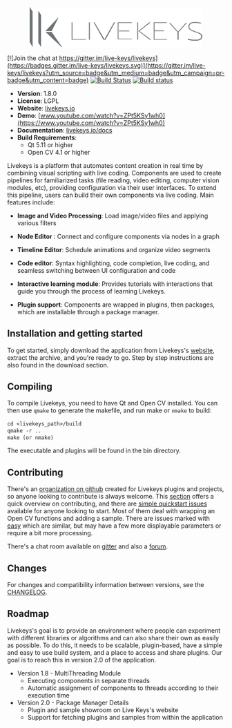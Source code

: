 <p align="center" style="text-align: center;">
    <a href="https://livekeys.io/">
        <img
          alt="Livekeys"
          src="https://github.com/live-keys/livekeys/blob/master/doc/src/images/logo.png"
          width="400"
        />
   </a>
</p>

[![Join the chat at https://gitter.im/live-keys/livekeys](https://badges.gitter.im/live-keys/livekeys.svg)](https://gitter.im/live-keys/livekeys?utm_source=badge&utm_medium=badge&utm_campaign=pr-badge&utm_content=badge)
[![Build Status](https://travis-ci.org/live-keys/livekeys.svg?branch=master)](https://travis-ci.org/live-keys/livekeys)
[![Build status](https://ci.appveyor.com/api/projects/status/3l5t69h7q3gpkec1?svg=true)](https://ci.appveyor.com/project/dinusv/livekeys)

 * **Version**: 1.8.0
 * **License**: LGPL
 * **Website**: [livekeys.io](https://livekeys.io)
 * **Demo**: [www.youtube.com/watch?v=ZPt5KSy1wh0](https://www.youtube.com/watch?v=ZPt5KSy1wh0)
 * **Documentation**: [livekeys.io/docs](https://livekeys.io/docs)
 * **Build Requirements**:
   * Qt 5.11 or higher
   * Open CV 4.1 or higher

Livekeys is a platform that automates content creation in real time by combining visual scripting with live coding.
Components are used to create pipelines for familiarized tasks (file reading, video editing, computer vision modules, etc), providing configuration via
their user interfaces. To extend this pipeline, users can build their own components via live coding.
Main features include:

 * **Image and Video Processing**: Load image/video files and applying various filters

 * **Node Editor** : Connect and configure components via nodes in a graph

 * **Timeline Editor**: Schedule animations and organize video segments

 * **Code editor**: Syntax highlighting, code completion, live coding, and seamless switching between UI configuration and code

 * **Interactive learning module**: Provides tutorials with interactions that guide you through the process of learning Livekeys.
   
 * **Plugin support**: Components are wrapped in plugins, then packages, which are installable through a package manager.


## Installation and getting started

To get started, simply download the application from Livekeys's [website](https://livekeys.io/download), extract the
archive, and you're ready to go. Step by step instructions are also found in the download section.

## Compiling

To compile Livekeys, you need to have Qt and Open CV installed. You can then use `qmake` to generate the makefile,
and run make or `nmake` to build:

```
cd <livekeys_path>/build
qmake -r ..
make (or nmake)
```

The executable and plugins will be found in the bin directory.

## Contributing

There's an [organization on github](http://github.com/live-keys) created for Livekeys plugins and projects, so anyone
looking to contribute is always welcome. This [section](CONTRIBUTING.md) offers a quick overview on contributing,
and there are [simple quickstart issues](https://github.com/live-keys/livekeys/issues?q=is%3Aopen+is%3Aissue+label%3Aquickstart)
available for anyone looking to start. Most of them deal with wrapping an Open CV functions and adding a sample.
There are issues marked with [easy](https://github.com/live-keys/livekeys/issues?q=is%3Aopen+is%3Aissue+label%3Aeasy) which are
similar, but may have a few more displayable parameters or require a bit more processing.

There's a chat room available on [gitter](https://gitter.im/live-keys/livekeys) and also a [forum](https://livekeys.io/forum).

## Changes

For changes and compatibility information between versions, see the [CHANGELOG](CHANGELOG.md).

## Roadmap

Livekeys's goal is to provide an environment where people can experiment with different libraries or algorithms and
can also share their own as easily as possible. To do this, it needs to be scalable, plugin-based, have a simple and
easy to use build system, and a place to access and share plugins. Our goal is to reach this in version 2.0 of the
application.

 * Version 1.8 - MultiThreading Module
    * Executing components in separate threads
    * Automatic assignment of components to threads according to their execution time
 * Version 2.0 - Package Manager Details
    * Plugin and sample showroom on Live Keys's website
    * Support for fetching plugins and samples from within the application
